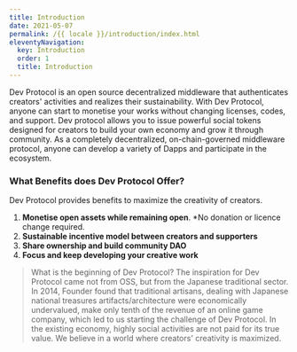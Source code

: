 ```yaml
---
title: Introduction
date: 2021-05-07
permalink: /{{ locale }}/introduction/index.html
eleventyNavigation:
  key: Introduction
  order: 1
  title: Introduction
---
```


Dev Protocol is an open source decentralized middleware that authenticates creators' activities and realizes their sustainability. With Dev Protocol, anyone can start to monetise your works without changing licenses, codes, and support. Dev protocol allows you to issue powerful social tokens designed for creators to build your own economy and grow it through community. As a completely decentralized, on-chain-governed middleware protocol, anyone can develop a variety of Dapps and participate in the ecosystem.

### What Benefits does Dev Protocol Offer?

Dev Protocol provides benefits to maximize the creativity of creators.

1. **Monetise open assets while remaining open**. \*No donation or licence change required.
2. **Sustainable incentive model between creators and supporters**
3. **Share ownership and build community DAO**
4. **Focus and keep developing your creative work**

> What is the beginning of Dev Protocol?
> The inspiration for Dev Protocol came not from OSS, but from the Japanese traditional sector. In 2014, Founder found that traditional artisans, dealing with Japanese national treasures artifacts/architecture were economically undervalued, make only tenth of the revenue of an online game company, which led to us starting the challenge of Dev Protocol.
> In the existing economy, highly social activities are not paid for its true value. We believe in a world where creators' creativity is maximized.
